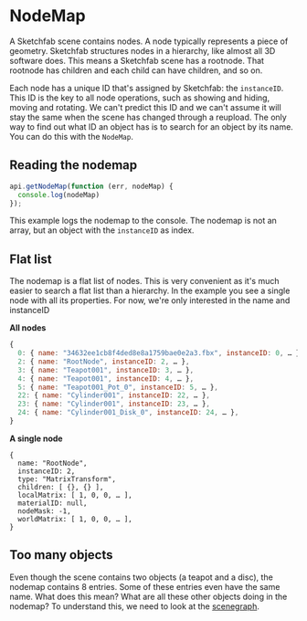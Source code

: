 <script setup>
import CodePenEmbed from '../components/CodePenEmbed.vue'
</script>

# NodeMap

A Sketchfab scene contains nodes. A node typically represents a piece of geometry. Sketchfab structures nodes in a hierarchy, like almost all 3D software does. This means a Sketchfab scene has a rootnode. That rootnode has children and each child can have children, and so on.

Each node has a unique ID that's assigned by Sketchfab: the `instanceID`. This ID is the key to all node operations, such as showing and hiding, moving and rotating. We can't predict this ID and we can't assume it will stay the same when the scene has changed through a reupload. The only way to find out what ID an object has is to search for an object by its name. You can do this with the `NodeMap`.

## Reading the nodemap

```js
api.getNodeMap(function (err, nodeMap) {
  console.log(nodeMap)
});
```

This example logs the nodemap to the console. The nodemap is not an array, but an object with the `instanceID` as index.

<CodePenEmbed id="dyQZOWM/e4040e5e359685ff1e14dfdb7f947996" />

## Flat list

The nodemap is a flat list of nodes. This is very convenient as it's much easier to search a flat list than a hierarchy. In the example you see a single node with all its properties. For now, we're only interested in the name and instanceID

**All nodes**

```js
{
  0: { name: "34632ee1cb8f4ded8e8a1759bae0e2a3.fbx", instanceID: 0, … }​,
  2: { name: "RootNode", instanceID: 2, … }​,
  3: { name: "Teapot001", instanceID: 3, … }​,
  4: { name: "Teapot001", instanceID: 4, … }​,
  5: { name: "Teapot001_Pot_0", instanceID: 5, … }​,
  22: { name: "Cylinder001", instanceID: 22, … }​,
  23: { name: "Cylinder001", instanceID: 23, … }​,
  24: { name: "Cylinder001_Disk_0", instanceID: 24, … },
}
```

**A single node**

```js{2-3}
{
  ​​name: "RootNode",
  ​instanceID: 2,
  ​​type: "MatrixTransform",
  children: [ {}, {} ],
  ​localMatrix: [ 1, 0, 0, … ]​,
  materialID: null,
  ​​nodeMask: -1,
  ​​worldMatrix: [ 1, 0, 0, … ],
}
```

## Too many objects

Even though the scene contains two objects (a teapot and a disc), the nodemap contains 8 entries. Some of these entries even have the same name. What does this mean? What are all these other objects doing in the nodemap? To understand this, we need to look at the [scenegraph](./scenegraph).